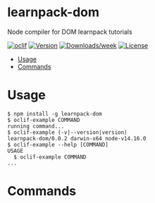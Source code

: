 learnpack-dom
=============

Node compiler for DOM learnpack tutorials

[![oclif](https://img.shields.io/badge/cli-oclif-brightgreen.svg)](https://oclif.io)
[![Version](https://img.shields.io/npm/v/learnpack-dom.svg)](https://npmjs.org/package/learnpack-dom)
[![Downloads/week](https://img.shields.io/npm/dw/learnpack-dom.svg)](https://npmjs.org/package/learnpack-dom)
[![License](https://img.shields.io/npm/l/learnpack-dom.svg)](https://github.com/tommygonzaleza/learnpack-dom/blob/master/package.json)

<!-- toc -->
* [Usage](#usage)
* [Commands](#commands)
<!-- tocstop -->
# Usage
<!-- usage -->
```sh-session
$ npm install -g learnpack-dom
$ oclif-example COMMAND
running command...
$ oclif-example (-v|--version|version)
learnpack-dom/0.0.2 darwin-x64 node-v14.16.0
$ oclif-example --help [COMMAND]
USAGE
  $ oclif-example COMMAND
...
```
<!-- usagestop -->
# Commands
<!-- commands -->

<!-- commandsstop -->
